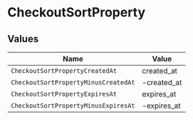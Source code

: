 # CheckoutSortProperty


## Values

| Name                                 | Value                                |
| ------------------------------------ | ------------------------------------ |
| `CheckoutSortPropertyCreatedAt`      | created_at                           |
| `CheckoutSortPropertyMinusCreatedAt` | -created_at                          |
| `CheckoutSortPropertyExpiresAt`      | expires_at                           |
| `CheckoutSortPropertyMinusExpiresAt` | -expires_at                          |